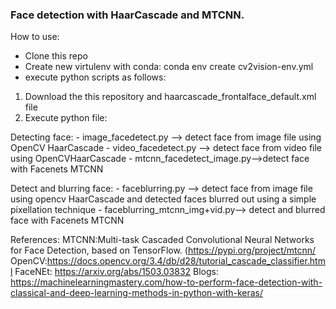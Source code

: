 ### Face detection with HaarCascade and MTCNN.

How to use:
- Clone this repo
- Create new virtulenv with conda: conda env create cv2vision-env.yml
- execute python scripts as follows:


1. Download the this repository and haarcascade_frontalface_default.xml file
2. Execute python file:

Detecting face:
	 - image_facedetect.py --> detect face from image file using OpenCV HaarCascade
	 - video_facedetect.py --> detect face from video file using OpenCVHaarCascade
	 - mtcnn_facedetect_image.py-->detect face with Facenets MTCNN
	 
Detect and blurring face:
	- faceblurring.py --> detect face from image file using opencv HaarCascade and detected faces blurred out using a simple pixellation technique
	- faceblurring_mtcnn_img+vid.py--> detect and blurred face with Facenets MTCNN


	 

References:
MTCNN:Multi-task Cascaded Convolutional Neural Networks for Face Detection, based on TensorFlow.
(https://pypi.org/project/mtcnn/ 
OpenCV:https://docs.opencv.org/3.4/db/d28/tutorial_cascade_classifier.html 
FaceNEt: https://arxiv.org/abs/1503.03832
Blogs: https://machinelearningmastery.com/how-to-perform-face-detection-with-classical-and-deep-learning-methods-in-python-with-keras/

